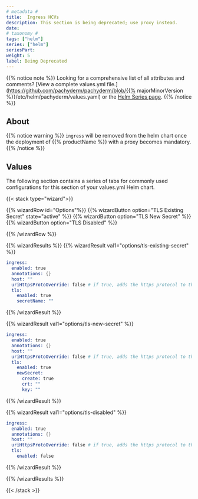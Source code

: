 ```yaml
---
# metadata # 
title:  Ingress HCVs
description: This section is being deprecated; use proxy instead.
date: 
# taxonomy #
tags: ["helm"]
series: ["helm"]
seriesPart:
weight: 5
label: Being Deprecated
--- 
```


{{% notice note %}}
Looking for a comprehensive list of all attributes and comments? [View a complete values.yml file.](https://github.com/pachyderm/pachyderm/blob/{{% majorMinorVersion %}}/etc/helm/pachyderm/values.yaml) or the [Helm Series page](/series/helm).
{{% /notice %}}
## About

{{% notice warning %}}
`ingress` will be removed from the helm chart once the deployment of {{% productName %}} with a proxy becomes mandatory.
{{% /notice %}}


## Values 

The following section contains a series of tabs for commonly used configurations for this section of your values.yml Helm chart. 


{{< stack type="wizard">}}

{{% wizardRow id="Options"%}}
{{% wizardButton option="TLS Existing Secret" state="active" %}}
{{% wizardButton option="TLS New Secret" %}}
{{% wizardButton option="TLS Disabled" %}}

{{% /wizardRow %}}

{{% wizardResults  %}}
{{% wizardResult val1="options/tls-existing-secret" %}}

```s
ingress:
  enabled: true
  annotations: {}
  host: ""
  uriHttpsProtoOverride: false # if true, adds the https protocol to the ingress URI routes without configuring certs
  tls:
    enabled: true
    secretName: ""
```
{{% /wizardResult %}}

{{% wizardResult val1="options/tls-new-secret" %}}
```s
ingress:
  enabled: true
  annotations: {}
  host: ""
  uriHttpsProtoOverride: false # if true, adds the https protocol to the ingress URI routes without configuring certs
  tls:
    enabled: true
    newSecret:
      create: true
      crt: ""
      key: ""
```
{{% /wizardResult %}}

{{% wizardResult val1="options/tls-disabled" %}}
```s
ingress:
  enabled: true
  annotations: {}
  host: ""
  uriHttpsProtoOverride: false # if true, adds the https protocol to the ingress URI routes without configuring certs
  tls:
    enabled: false
```
{{% /wizardResult %}}

{{% /wizardResults %}}

{{< /stack >}}

